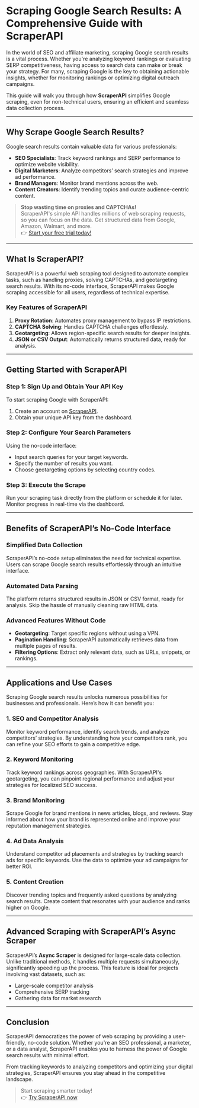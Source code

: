 
# Scraping Google Search Results: A Comprehensive Guide with ScraperAPI

In the world of SEO and affiliate marketing, scraping Google search results is a vital process. Whether you're analyzing keyword rankings or evaluating SERP competitiveness, having access to search data can make or break your strategy. For many, scraping Google is the key to obtaining actionable insights, whether for monitoring rankings or optimizing digital outreach campaigns.

This guide will walk you through how **ScraperAPI** simplifies Google scraping, even for non-technical users, ensuring an efficient and seamless data collection process.

---

## Why Scrape Google Search Results?

Google search results contain valuable data for various professionals:
- **SEO Specialists**: Track keyword rankings and SERP performance to optimize website visibility.
- **Digital Marketers**: Analyze competitors’ search strategies and improve ad performance.
- **Brand Managers**: Monitor brand mentions across the web.
- **Content Creators**: Identify trending topics and curate audience-centric content.

> **Stop wasting time on proxies and CAPTCHAs!**  
> ScraperAPI's simple API handles millions of web scraping requests, so you can focus on the data. Get structured data from Google, Amazon, Walmart, and more.  
> 👉 [Start your free trial today!](https://www.scraperapi.com/?fp_ref=coupons)

---

## What Is ScraperAPI?

ScraperAPI is a powerful web scraping tool designed to automate complex tasks, such as handling proxies, solving CAPTCHAs, and geotargeting search results. With its no-code interface, ScraperAPI makes Google scraping accessible for all users, regardless of technical expertise.

### Key Features of ScraperAPI
1. **Proxy Rotation**: Automates proxy management to bypass IP restrictions.
2. **CAPTCHA Solving**: Handles CAPTCHA challenges effortlessly.
3. **Geotargeting**: Allows region-specific search results for deeper insights.
4. **JSON or CSV Output**: Automatically returns structured data, ready for analysis.

---

## Getting Started with ScraperAPI

### Step 1: Sign Up and Obtain Your API Key
To start scraping Google with ScraperAPI:
1. Create an account on [ScraperAPI](https://www.scraperapi.com/?fp_ref=coupons).
2. Obtain your unique API key from the dashboard.

### Step 2: Configure Your Search Parameters
Using the no-code interface:
- Input search queries for your target keywords.
- Specify the number of results you want.
- Choose geotargeting options by selecting country codes.

### Step 3: Execute the Scrape
Run your scraping task directly from the platform or schedule it for later. Monitor progress in real-time via the dashboard.

---

## Benefits of ScraperAPI’s No-Code Interface

### Simplified Data Collection
ScraperAPI’s no-code setup eliminates the need for technical expertise. Users can scrape Google search results effortlessly through an intuitive interface.

### Automated Data Parsing
The platform returns structured results in JSON or CSV format, ready for analysis. Skip the hassle of manually cleaning raw HTML data.

### Advanced Features Without Code
- **Geotargeting**: Target specific regions without using a VPN.
- **Pagination Handling**: ScraperAPI automatically retrieves data from multiple pages of results.
- **Filtering Options**: Extract only relevant data, such as URLs, snippets, or rankings.

---

## Applications and Use Cases

Scraping Google search results unlocks numerous possibilities for businesses and professionals. Here’s how it can benefit you:

### 1. SEO and Competitor Analysis
Monitor keyword performance, identify search trends, and analyze competitors’ strategies. By understanding how your competitors rank, you can refine your SEO efforts to gain a competitive edge.

### 2. Keyword Monitoring
Track keyword rankings across geographies. With ScraperAPI's geotargeting, you can pinpoint regional performance and adjust your strategies for localized SEO success.

### 3. Brand Monitoring
Scrape Google for brand mentions in news articles, blogs, and reviews. Stay informed about how your brand is represented online and improve your reputation management strategies.

### 4. Ad Data Analysis
Understand competitor ad placements and strategies by tracking search ads for specific keywords. Use the data to optimize your ad campaigns for better ROI.

### 5. Content Creation
Discover trending topics and frequently asked questions by analyzing search results. Create content that resonates with your audience and ranks higher on Google.

---

## Advanced Scraping with ScraperAPI’s Async Scraper

ScraperAPI’s **Async Scraper** is designed for large-scale data collection. Unlike traditional methods, it handles multiple requests simultaneously, significantly speeding up the process. This feature is ideal for projects involving vast datasets, such as:
- Large-scale competitor analysis
- Comprehensive SERP tracking
- Gathering data for market research

---

## Conclusion

ScraperAPI democratizes the power of web scraping by providing a user-friendly, no-code solution. Whether you're an SEO professional, a marketer, or a data analyst, ScraperAPI enables you to harness the power of Google search results with minimal effort.

From tracking keywords to analyzing competitors and optimizing your digital strategies, ScraperAPI ensures you stay ahead in the competitive landscape.

> Start scraping smarter today!  
> 👉 [Try ScraperAPI now](https://www.scraperapi.com/?fp_ref=coupons)
